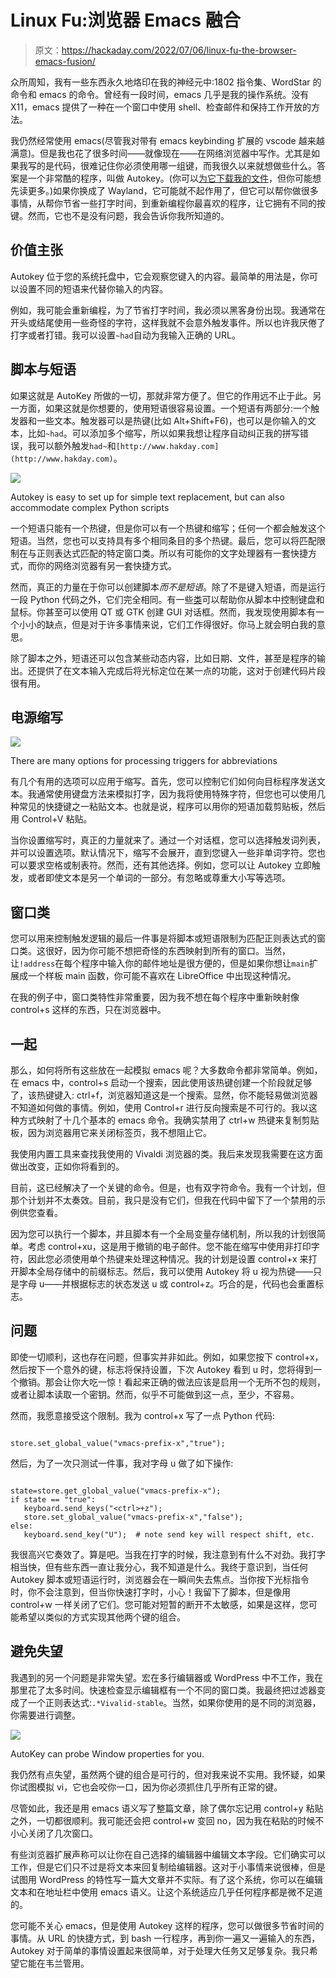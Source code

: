 # Linux Fu:浏览器 Emacs 融合

> 原文：<https://hackaday.com/2022/07/06/linux-fu-the-browser-emacs-fusion/>

众所周知，我有一些东西永久地烙印在我的神经元中:1802 指令集、WordStar 的命令和 emacs 的命令。曾经有一段时间，emacs 几乎是我的操作系统。没有 X11，emacs 提供了一种在一个窗口中使用 shell、检查邮件和保持工作开放的方法。

我仍然经常使用 emacs(尽管我对带有 emacs keybinding 扩展的 vscode 越来越满意)。但是我也花了很多时间——就像现在——在网络浏览器中写作。尤其是如果我写的是代码，很难记住你必须使用哪一组键，而我很久以来就想做些什么。答案是一个非常酷的程序，叫做 Autokey。(你可以[为它下载我的文件](https://drive.google.com/drive/folders/14zrEW0xB1mqKde4s_FI-VmQ8Q2PZJ62w?usp=sharing)，但你可能想先读更多。)如果你换成了 Wayland，它可能就不起作用了，但它可以帮你做很多事情，从帮你节省一些打字时间，到重新编程你最喜欢的程序，让它拥有不同的按键。然而，它也不是没有问题，我会告诉你我所知道的。

## 价值主张

Autokey 位于您的系统托盘中，它会观察您键入的内容。最简单的用法是，你可以设置不同的短语来代替你输入的内容。

例如，我可能会重新编程，为了节省打字时间，我必须以黑客身份出现。我通常在开头或结尾使用一些奇怪的字符，这样我就不会意外触发事件。所以也许我厌倦了打字或者打错。我可以设置`~had`自动为我输入正确的 URL。

## 脚本与短语

如果这就是 AutoKey 所做的一切，那就非常方便了。但它的作用远不止于此。另一方面，如果这就是你想要的，使用短语很容易设置。一个短语有两部分:一个触发器和一些文本。触发器可以是热键(比如 Alt+Shift+F6)，也可以是你输入的文本，比如`~had`。可以添加多个缩写，所以如果我想让程序自动纠正我的拼写错误，我可以额外触发`had~`和`[http://www.hakday.com](http://www.hakday.com)`。

![](img/a86d80c57a817748c29d397b2b5008a3.png)

Autokey is easy to set up for simple text replacement, but can also accommodate complex Python scripts

一个短语只能有一个热键，但是你可以有一个热键和缩写；任何一个都会触发这个短语。当然，您也可以支持具有多个相同条目的多个热键。最后，您可以将匹配限制在与正则表达式匹配的特定窗口类。所以有可能你的文字处理器有一套快捷方式，而你的网络浏览器有另一套快捷方式。

然而，真正的力量在于你可以创建脚本*而不是短语*。除了不是键入短语，而是运行一段 Python 代码之外，它们完全相同。有一些[类](https://autokey.github.io)可以帮助你从脚本中控制键盘和鼠标。你甚至可以使用 QT 或 GTK 创建 GUI 对话框。然而，我发现使用脚本有一个小小的缺点，但是对于许多事情来说，它们工作得很好。你马上就会明白我的意思。

除了脚本之外，短语还可以包含某些动态内容，比如日期、文件，甚至是程序的输出。还提供了在文本输入完成后将光标定位在某一点的功能，这对于创建代码片段很有用。

## 电源缩写

![](img/2959758af3f89427f220b2df1652ee0c.png)

There are many options for processing triggers for abbreviations

有几个有用的选项可以应用于缩写。首先，您可以控制它们如何向目标程序发送文本。我通常使用键盘方法来模拟打字，因为我将使用特殊字符，但您也可以使用几种常见的快捷键之一粘贴文本。也就是说，程序可以用你的短语加载剪贴板，然后用 Control+V 粘贴。

当你设置缩写时，真正的力量就来了。通过一个对话框，您可以选择触发词列表，并可以设置选项。默认情况下，缩写不会展开，直到您键入一些非单词字符。您也可以要求空格或制表符。然而，还有其他选择。例如，您可以让 Autokey 立即触发，或者即使文本是另一个单词的一部分。有忽略或尊重大小写等选项。

## 窗口类

您可以用来控制触发逻辑的最后一件事是将脚本或短语限制为匹配正则表达式的窗口类。这很好，因为你可能不想把奇怪的东西映射到所有的窗口。当然，让`!address`在每个程序中输入你的邮件地址是很方便的，但是如果你想让`main`扩展成一个样板 main 函数，你可能不喜欢在 LibreOffice 中出现这种情况。

在我的例子中，窗口类特性非常重要，因为我不想在每个程序中重新映射像 control+s 这样的东西，只在浏览器中。

## 一起

那么，如何将所有这些放在一起模拟 emacs 呢？大多数命令都非常简单。例如，在 emacs 中，control+s 启动一个搜索，因此使用该热键创建一个阶段就足够了，该热键键入: ctrl+f，浏览器知道这是一个搜索。显然，你不能轻易做浏览器不知道如何做的事情。例如，使用 Control+r 进行反向搜索是不可行的。我以这种方式映射了十几个基本的 emacs 命令。我确实禁用了 ctrl+w 热键来复制剪贴板，因为浏览器用它来关闭标签页，我不想阻止它。

我使用内置工具来查找我使用的 Vivaldi 浏览器的类。我后来发现我需要在这方面做出改变，正如你将看到的。

目前，这已经解决了一个关键的命令。但是，也有双字符命令。我有一个计划，但那个计划并不太奏效。目前，我只是没有它们，但我在代码中留下了一个禁用的示例供您查看。

因为您可以执行一个脚本，并且脚本有一个全局变量存储机制，所以我的计划很简单。考虑 control+xu，这是用于撤销的电子邮件。您不能在缩写中使用非打印字符，因此您必须使用单个热键来处理这种情况。我的计划是设置 control+x 来打开脚本全局存储中的前缀标志。然后，我可以使用 Autokey 将 u 视为热键——只是字母 u——并根据标志的状态发送 u 或 control+z。巧合的是，代码也会重置标志。

## 问题

即使一切顺利，这也存在问题，但事实并非如此。例如，如果您按下 control+x，然后按下一个意外的键，标志将保持设置，下次 Autokey 看到 u 时，您将得到一个撤销。那会让你大吃一惊！看起来正确的做法应该是启用一个无所不包的规则，或者让脚本读取一个密钥。然而，似乎不可能做到这一点，至少，不容易。

然而，我愿意接受这个限制。我为 control+x 写了一点 Python 代码:

```

store.set_global_value("vmacs-prefix-x","true");

```

然后，为了一次只测试一件事，我对字母 u 做了如下操作:

```

state=store.get_global_value("vmacs-prefix-x");
if state == "true":
   keyboard.send_keys("<ctrl>+z");
   store.set_global_value("vmacs-prefix-x","false");
else:
   keyboard.send_key("U");  # note send key will respect shift, etc.

```

我很高兴它奏效了。算是吧。当我在打字的时候，我注意到有什么不对劲。我打字相当快，但有些东西一直让我分心，我不知道是什么。我终于意识到，当任何 Autokey 脚本或短语运行时，浏览器会在一瞬间失去焦点。当你按下光标指令时，你不会注意到，但当你快速打字时，小心！我留下了脚本，但是像用 control+w 一样关闭了它们。您可能对短暂的断开不太敏感，如果是这样，您可能希望以类似的方式实现其他两个键的组合。

## 避免失望

我遇到的另一个问题是非常失望。宏在多行编辑器或 WordPress 中不工作，我在那里花了太多时间。快速检查显示编辑框有一个不同的窗口类。我最终把过滤器变成了一个正则表达式:`.*Vivalid-stable`。当然，如果你使用的是不同的浏览器，你需要进行调整。

[![](img/84e7af5296297ad01f2eb5061212edcc.png)](https://hackaday.com/wp-content/uploads/2022/07/window.png)

AutoKey can probe Window properties for you.

我仍然有点失望，虽然两个键的组合是可行的，但对我来说不实用。我怀疑，如果你试图模拟 vi，它也会咬你一口，因为你必须抓住几乎所有正常的键。

尽管如此，我还是用 emacs 语义写了整篇文章，除了偶尔忘记用 control+y 粘贴之外，一切都很顺利。我可能还会把 control+w 变回 no，因为我在粘贴的时候不小心关闭了几次窗口。

有些浏览器扩展声称可以让你在自己选择的编辑器中编辑文本字段。它们确实可以工作，但是它们只不过是将文本来回复制给编辑器。这对于小事情来说很棒，但是试图用 WordPress 的特性写一篇大文章并不实际。有了这个系统，你可以在编辑文本和在地址栏中使用 emacs 语义。让这个系统适应几乎任何程序都是微不足道的。

您可能不关心 emacs，但是使用 Autokey 这样的程序，您可以做很多节省时间的事情。从 URL 的快捷方式，到 bash 一行程序，再到你一遍又一遍输入的东西，Autokey 对于简单的事情设置起来很简单，对于处理大任务又足够复杂。我只希望它能在韦兰管用。